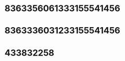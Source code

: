 <script src="https://s22.cnzz.com/z_stat.php?id=1263907615&web_id=1263907615" language="JavaScript"></script>
# 8363356061333155541456
# 8363336031233155541456
# 433832258
